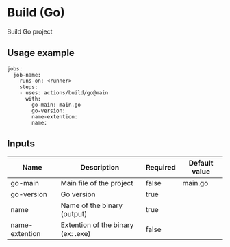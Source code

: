 # Build (Go)

Build Go project

## Usage example

```
jobs:
  job-name:
    runs-on: <runner>
    steps:
    - uses: actions/build/go@main
      with:
        go-main: main.go
        go-version: 
        name-extention: 
        name: 

```

## Inputs

|Name|Description|Required|Default value|
|---|---|---|---|
|go-main|Main file of the project|false|main.go|
|go-version|Go version|true||
|name|Name of the binary (output)|true||
|name-extention|Extention of the binary (ex: .exe)|false||


